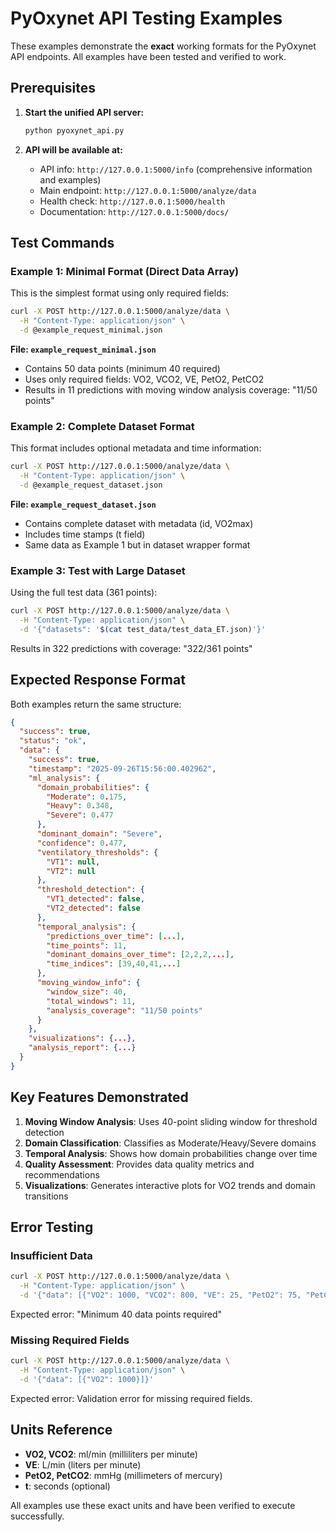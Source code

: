 # PyOxynet API Testing Examples

These examples demonstrate the **exact** working formats for the PyOxynet API endpoints. All examples have been tested and verified to work.

## Prerequisites

1. **Start the unified API server:**
   ```bash
   python pyoxynet_api.py
   ```
   
2. **API will be available at:**
   - API info: `http://127.0.0.1:5000/info` (comprehensive information and examples)
   - Main endpoint: `http://127.0.0.1:5000/analyze/data`
   - Health check: `http://127.0.0.1:5000/health`
   - Documentation: `http://127.0.0.1:5000/docs/`

## Test Commands

### Example 1: Minimal Format (Direct Data Array)

This is the simplest format using only required fields:

```bash
curl -X POST http://127.0.0.1:5000/analyze/data \
  -H "Content-Type: application/json" \
  -d @example_request_minimal.json
```

**File: `example_request_minimal.json`**
- Contains 50 data points (minimum 40 required)
- Uses only required fields: VO2, VCO2, VE, PetO2, PetCO2
- Results in 11 predictions with moving window analysis coverage: "11/50 points"

### Example 2: Complete Dataset Format

This format includes optional metadata and time information:

```bash
curl -X POST http://127.0.0.1:5000/analyze/data \
  -H "Content-Type: application/json" \
  -d @example_request_dataset.json
```

**File: `example_request_dataset.json`**
- Contains complete dataset with metadata (id, VO2max)
- Includes time stamps (t field)
- Same data as Example 1 but in dataset wrapper format

### Example 3: Test with Large Dataset

Using the full test data (361 points):

```bash
curl -X POST http://127.0.0.1:5000/analyze/data \
  -H "Content-Type: application/json" \
  -d '{"datasets": '$(cat test_data/test_data_ET.json)'}'
```

Results in 322 predictions with coverage: "322/361 points"

## Expected Response Format

Both examples return the same structure:

```json
{
  "success": true,
  "status": "ok", 
  "data": {
    "success": true,
    "timestamp": "2025-09-26T15:56:00.402962",
    "ml_analysis": {
      "domain_probabilities": {
        "Moderate": 0.175,
        "Heavy": 0.348, 
        "Severe": 0.477
      },
      "dominant_domain": "Severe",
      "confidence": 0.477,
      "ventilatory_thresholds": {
        "VT1": null,
        "VT2": null  
      },
      "threshold_detection": {
        "VT1_detected": false,
        "VT2_detected": false
      },
      "temporal_analysis": {
        "predictions_over_time": [...],
        "time_points": 11,
        "dominant_domains_over_time": [2,2,2,...],
        "time_indices": [39,40,41,...]
      },
      "moving_window_info": {
        "window_size": 40,
        "total_windows": 11,
        "analysis_coverage": "11/50 points"
      }
    },
    "visualizations": {...},
    "analysis_report": {...}
  }
}
```

## Key Features Demonstrated

1. **Moving Window Analysis**: Uses 40-point sliding window for threshold detection
2. **Domain Classification**: Classifies as Moderate/Heavy/Severe domains
3. **Temporal Analysis**: Shows how domain probabilities change over time
4. **Quality Assessment**: Provides data quality metrics and recommendations
5. **Visualizations**: Generates interactive plots for VO2 trends and domain transitions

## Error Testing

### Insufficient Data
```bash
curl -X POST http://127.0.0.1:5000/analyze/data \
  -H "Content-Type: application/json" \
  -d '{"data": [{"VO2": 1000, "VCO2": 800, "VE": 25, "PetO2": 75, "PetCO2": 35}]}'
```

Expected error: "Minimum 40 data points required"

### Missing Required Fields
```bash
curl -X POST http://127.0.0.1:5000/analyze/data \
  -H "Content-Type: application/json" \
  -d '{"data": [{"VO2": 1000}]}'
```

Expected error: Validation error for missing required fields.

## Units Reference

- **VO2, VCO2**: ml/min (milliliters per minute)
- **VE**: L/min (liters per minute)  
- **PetO2, PetCO2**: mmHg (millimeters of mercury)
- **t**: seconds (optional)

All examples use these exact units and have been verified to execute successfully.